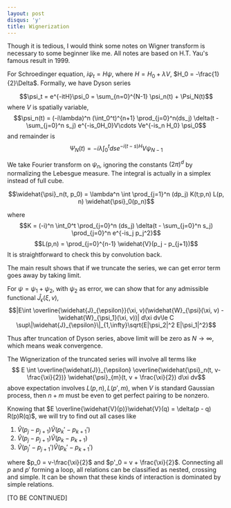 ```yaml
---
layout: post
disqus: 'y'
title: Wignerization
---
```


Though it is tedious, I would think some notes on Wigner transform is necessary to some beginner like me. All notes are based on H.T. Yau's famous result in 1999.

For Schroedinger equation, $i\psi_t = H\psi$, where $H = H_0 + \lambda V$, $H_0 = -\frac{1}{2}\Delta$. Formally, we have Dyson series

$$\psi_t = e^{-itH}\psi_0 = \sum_{n=0}^{N-1} \psi_n(t) + \Psi_N(t)$$
where $V$ is spatially variable,
$$\psi_n(t) = (-i\lambda)^n (\int_0^t)^{n+1} \prod_{j=0}^n(ds_j) \delta(t - \sum_{j=0}^n s_j) e^{-is_0H_0}V\cdots Ve^{-is_n H_0}  \psi_0$$
and remainder is
$$\Psi_N(t) = -i\lambda \int_0^t ds e^{-i(t-s)H}V\psi_{N-1}$$

We take Fourier transform on $\psi_n$, ignoring the constants $(2\pi)^d$ by normalizing the Lebesgue measure. The integral is actually in a simplex instead of full cube.

$$\widehat{\psi}_n(t, p_0) = \lambda^n \int \prod_{j=1}^n (dp_j) K(t;p,n) L(p, n) \widehat{\psi}_0(p_n)$$

where $$K = (-i)^n \int_0^t \prod_{j=0}^n (ds_j) \delta(t - \sum_{j=0}^n s_j) \prod_{j=0}^n e^{-is_j p_j^2}$$ $$L(p,n) = \prod_{j=0}^{n-1} \widehat{V}(p_j - p_{j+1})$$ It is straightforward to check this by convolution back.

The main result shows that if we truncate the series, we can get error term goes away by taking limit.

For $\psi = \psi_1 + \psi_2$, with $\psi_2$ as error, we can show that for any admissible functional $\widehat{J}_{\epsilon}(\xi, v)$,
$$|E\int \overline{\widehat{J}_{\epsilon}}(\xi, v)(\widehat{W}_{\psi}(\xi, v) - \widehat{W}_{\psi_1}(\xi, v))| d\xi dv\le C \sup\|\widehat{J}_{\epsilon}\|_{1,\infty}\sqrt{E|\psi_2|^2 E|\psi_1|^2}$$

Thus after truncation of Dyson series, above limit will be zero as $N\to\infty$, which means weak convergence.

The Wignerization of the truncated series will involve all terms like
$$ E \int \overline{\widehat{J}}_{\epsilon} \overline{\widehat{\psi}_n(t, v-\frac{\xi}{2})} \widehat{\psi}_{m}(t, v + \frac{\xi}{2}) d\xi dv$$
above expectation involves $L(p,n), L(p',m)$, when $V$ is standard Gaussian process, then $n+m$ must be even to get perfect pairing to be nonzero.

Knowing that $E \overline{\widehat{V}(p)}\widehat{V}(q) = \delta(p - q) R(p)R(q)$, we will try to find out all cases like

1. $\widehat{V}(p_j - p_{j+1})\widehat{V}(p_{k}\prime -p_{k+1}\prime)$
2. $\widehat{V}(p_j - p_{j+1})\widehat{V}(p_{k} -p_{k+1})$
3. $\widehat{V}(p_j\prime - p_{j+1}\prime)\widehat{V}(p_{k}\prime -p_{k+1}\prime)$

where $p_0 = v-\frac{\xi}{2}$ and $p'_0 = v + \frac{\xi}{2}$. Connecting all $p$ and $p'$ forming a loop, all relations can be classified as nested, crossing and simple. It can be shown that these kinds of interaction is dominated by simple relations.

[TO BE CONTINUED]
